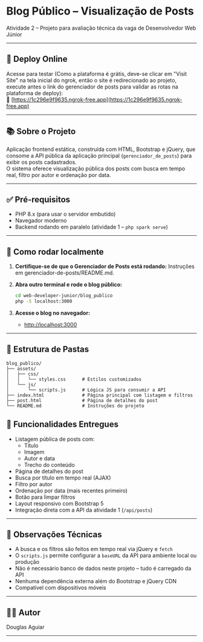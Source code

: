 # Blog Público – Visualização de Posts

Atividade 2 – Projeto para avaliação técnica da vaga de Desenvolvedor Web Júnior

---

## 📍 Deploy Online

Acesse para testar (Como a plataforma é grátis, deve-se clicar em "Visit Site" na tela inicial do ngrok, então o site é redirecionado ao projeto, execute antes o link do gerenciador de posts para validar as rotas na plataforma de deploy):  
🔗 [https://1c296e9f9635.ngrok-free.app](https://1c296e9f9635.ngrok-free.app)

---

## 📚 Sobre o Projeto

Aplicação frontend estática, construída com HTML, Bootstrap e jQuery, que consome a API pública da aplicação principal (`gerenciador_de_posts`) para exibir os posts cadastrados.  
O sistema oferece visualização pública dos posts com busca em tempo real, filtro por autor e ordenação por data.

---

## ✅ Pré-requisitos

- PHP 8.x (para usar o servidor embutido)
- Navegador moderno
- Backend rodando em paralelo (atividade 1 – `php spark serve`)

---

## 🚀 Como rodar localmente

1. **Certifique-se de que o Gerenciador de Posts está rodando:**
    Instruções em gerenciador-de-posts/README.md.

2. **Abra outro terminal e rode o blog público:**
    ```sh
    cd web-developer-junior/blog_publico
    php -S localhost:3000
    ```

3. **Acesse o blog no navegador:**
    - [http://localhost:3000](http://localhost:3000)

---

## 📁 Estrutura de Pastas

```
blog_publico/
├── assets/
│   ├── css/
│   │   └── styles.css      # Estilos customizados
│   └── js/
│       └── scripts.js      # Lógica JS para consumir a API
├── index.html              # Página principal com listagem e filtros
├── post.html               # Página de detalhes do post
└── README.md               # Instruções do projeto
```

## 🎯 Funcionalidades Entregues

- Listagem pública de posts com:
  - Título
  - Imagem
  - Autor e data
  - Trecho do conteúdo
- Página de detalhes do post
- Busca por título em tempo real (AJAX)
- Filtro por autor
- Ordenação por data (mais recentes primeiro)
- Botão para limpar filtros
- Layout responsivo com Bootstrap 5
- Integração direta com a API da atividade 1 (`/api/posts`)

---

## 📝 Observações Técnicas

- A busca e os filtros são feitos em tempo real via jQuery e `fetch`
- O `scripts.js` permite configurar a `baseURL` da API para ambiente local ou produção
- Não é necessário banco de dados neste projeto – tudo é carregado da API
- Nenhuma dependência externa além do Bootstrap e jQuery CDN
- Compatível com dispositivos móveis

---

## 👨‍💻 Autor

Douglas Aguiar

---
